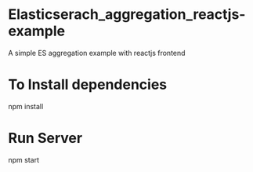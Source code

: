 # Elasticserach_aggregation_reactjs-example
A simple ES aggregation example with reactjs frontend

# To Install dependencies 
npm install

# Run Server
npm start
